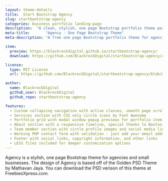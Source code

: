 ```yaml
---
layout: theme-details
title:  Start Bootstrap Agency
slug: startbootstrap-agency
categories: business portfolio landing-page
description:  "A clean, stylish, one page Bootstrap portfolio theme perfect for your agency or small business"
meta-title:       "Agency - One Page Bootstrap Theme"
meta-description: "A free one page Bootstrap portfolio theme for agencies. All Start Bootstrap templates are free to download and open source."

item:
  preview: https://blackrockdigital.github.io/startbootstrap-agency/
  download: https://github.com/BlackrockDigital/startbootstrap-agency/archive/gh-pages.zip

license:
  type: MIT License
  url: https://github.com/BlackrockDigital/startbootstrap-agency/blob/master/LICENSE

author:
  name: BlackrockDigital
  github_user: BlackrockDigital
  github_repo: startbootstrap-agency

features:
  - Custom collapsing navigation with active classes, smooth page scrolling, and responsive fallback stylings
  - Services section with CSS only circle icons by Font Awesome
  - Portfolio grid with modal window popup previews for portfolio item details
  - About section with a responsive timeline, special thanks to Bootsnipp
  - Team member section with circle profile images and social media links
  - Working PHP contact form with validation - just add your email address to the PHP file included
  - Footer with social links, copyright information, and other links
  - LESS files included for deeper customization options
---
```

Agency is a stylish, one page Bootstrap theme for agencies and small businesses. The design of Agency is based off of the Golden PSD Theme by Mathavan Jaya. You can download the PSD verison of this theme at FreebiesXpress.com.